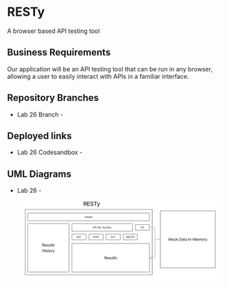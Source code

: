 # RESTy

A browser based API testing tool

## Business Requirements

Our application will be an API testing tool that can be run in any browser, allowing a user to easily interact with APIs in a familiar interface.

## Repository Branches

- Lab 26 Branch -


## Deployed links

- Lab 26 Codesandbox -

## UML Diagrams

- Lab 26 - ![UML Diagram](uml26.png)

